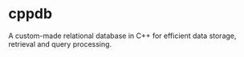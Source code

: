 # cppdb
A custom-made relational database in C++ for efficient data storage, retrieval and query processing.
